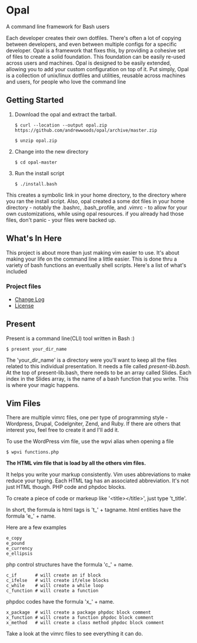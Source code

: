 # Opal

A command line framework for Bash users


Each developer creates their own dotfiles. There's often a lot of copying
between developers, and even between multiple configs for a specific developer.
Opal is a framework that fixes this, by providing a cohesive set of files to
create a solid foundation. This foundation can be easily re-used across users
and machines. Opal is designed to be easily extended, allowing you to add your
custom configuration on top of it. Put simply, Opal is a collection of
unix/linux dotfiles and utilities, reusable across machines and users, for
people who love the command line


## Getting Started

1. Download the opal and extract the tarball.

    `$ curl --location --output opal.zip https://github.com/andrewwoods/opal/archive/master.zip`

    `$ unzip opal.zip`

2. Change into the new directory

    `$ cd opal-master`

3. Run the install script

    `$ ./install.bash`

This creates a symbolic link in your home directory, to the directory where you
ran the install script. Also, opal created a some dot files in your home
directory - notably the .bashrc, .bash_profile, and .vimrc - to allow for your
own customizations, while using opal resources. if you already had those files,
don't panic - your files were backed up.


## What's In Here

This project is about more than just making vim easier to use. It's about
making your life on the command line a little easier. This is done thru a
variety of bash functions an eventually shell scripts. Here's a list of what's
included

### Project files

* [Change Log](CHANGELOG.md)
* [License](LICENSE.txt) 


## Present

Present is a command line(CLI) tool written in Bash :)

	$ present your_dir_name

The 'your\_dir\_name' is a directory were you'll want to keep all the files
related to this individual presentation. It needs a file called
*present-lib.bash*.  At the top of present-lib.bash, there needs to be an array
called Slides.  Each index in the Slides array, is the name of a bash function
that you write.  This is where your magic happens.



## Vim Files

There are multiple vimrc files, one per type of programming style - Wordpress,
Drupal, CodeIgniter, Zend, and Ruby. If there are others that interest you,
feel free to create it and I'll add it.

To use the WordPress vim file, use the wpvi alias when opening a file

	$ wpvi functions.php

**The HTML vim file that is load by all the others vim files.**

It helps you write your markup consistently. Vim uses abbreviations to make
reduce your typing. Each HTML tag has an associated abbreviation. It's not just
HTML though. PHP code and phpdoc blocks.

To create a piece of code or markeup like '&lt;title&gt;&lt;/title&gt;', just
type 't_title'.

In short, the formula is html tags is 't_' + tagname.
html entities have the formula 'e_' + name.

Here are a few examples

	e_copy
	e_pound
	e_currency
	e_ellipsis

php control structures have the formula 'c_' + name.

	c_if       # will create an if block
	c_ifelse   # will create if/else blocks
	c_while    # will create a while loop
	c_function # will create a function

phpdoc codes have the formula 'x_' + name.

	x_package  # will create a package phpdoc block comment
	x_function # will create a function phpdoc block comment
	x_method   # will create a class method phpdoc block comment

Take a look at the vimrc files to see everything it can do.


